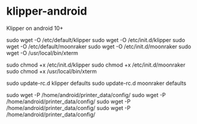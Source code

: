 # klipper-android
Klipper on android 10+

sudo wget -O /etc/default/klipper 
sudo wget -O /etc/init.d/klipper
sudo wget -O /etc/default/moonraker
sudo wget -O /etc/init.d/moonraker
sudo wget -O /usr/local/bin/xterm

sudo chmod +x /etc/init.d/klipper 
sudo chmod +x /etc/init.d/moonraker 
sudo chmod +x /usr/local/bin/xterm

sudo update-rc.d klipper defaults
sudo update-rc.d moonraker defaults

 sudo wget -P /home/android/printer_data/config/
 sudo wget -P /home/android/printer_data/config/
 sudo wget -P /home/android/printer_data/config/
 sudo wget -P /home/android/printer_data/config/
